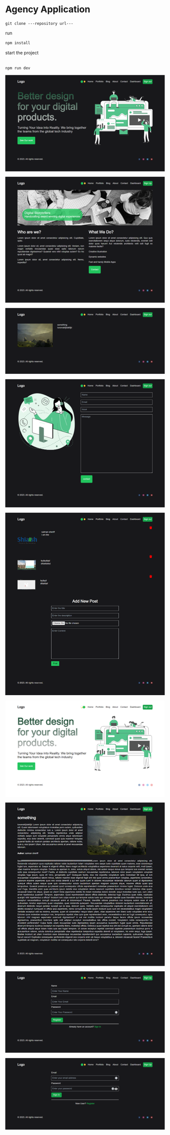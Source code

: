 # Agency Application 


```command
git clone ---repository url---

```

run 

```bash
npm install 

```

start the project 

```bash 

npm run dev


```

![Alt text](images/home.png)

![Alt text](images/about.png)

![Alt text](images/blog.png)

![Alt text](images/contact.png)

![Alt text](images/dashboard.png)


![Alt text](images/lightmode.png)

![Alt text](images/postPage.png)

![Alt text](images/register.png)

![Alt text](images/screencapture-localhost-3000-login-2023-06-15-00_29_03.png)